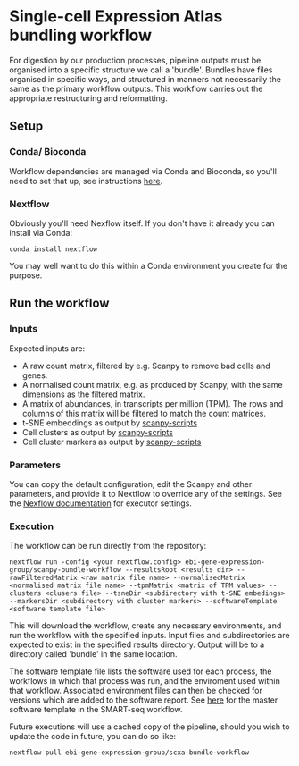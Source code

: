 # Single-cell Expression Atlas bundling workflow

For digestion by our production processes, pipeline outputs must be organised into a specific structure we call a 'bundle'. Bundles have files organised in specific ways, and structured in manners not necessarily the same as the primary workflow outputs. This workflow carries out the appropriate restructuring and reformatting.

## Setup

### Conda/ Bioconda

Workflow dependencies are managed via Conda and Bioconda, so you'll need to set that up, see instructions [here](https://bioconda.github.io/#install-conda). 

### Nextflow

Obviously you'll need Nexflow itself. If you don't have it already you can install via Conda:

```
conda install nextflow
```

You may well want to do this within a Conda environment you create for the purpose.

## Run the workflow

### Inputs

Expected inputs are:

 * A raw count matrix, filtered by e.g. Scanpy to remove bad cells and genes.
 * A normalised count matrix, e.g. as produced by Scanpy, with the same dimensions as the filtered matrix.
 * A matrix of abundances, in transcripts per million (TPM). The rows and columns of this matrix will be filtered to match the count matrices.
 * t-SNE embeddings as output by [scanpy-scripts](https://github.com/ebi-gene-expression-group/scanpy-scripts)
 * Cell clusters as output by [scanpy-scripts](https://github.com/ebi-gene-expression-group/scanpy-scripts)
 * Cell cluster markers as output by [scanpy-scripts](https://github.com/ebi-gene-expression-group/scanpy-scripts)
 
### Parameters
 
You can copy the default configuration, edit the Scanpy and other parameters, and provide it to Nextflow to override any of the settings. See the [Nexflow documentation](https://www.nextflow.io/docs/latest/executor.html) for executor settings.
 
### Execution

The workflow can be run directly from the repository:

```
nextflow run -config <your nextflow.config> ebi-gene-expression-group/scanpy-bundle-workflow --resultsRoot <results dir> --rawFilteredMatrix <raw matrix file name> --normalisedMatrix <normalised matrix file name> --tpmMatrix <matrix of TPM values> --clusters <clusers file> --tsneDir <subdirectory with t-SNE embedings> --markersDir <subdirectory with cluster markers> --softwareTemplate <software template file> 
```

This will download the workflow, create any necessary environments, and run the workflow with the specified inputs. Input files and subdirectories are expected to exist in the specified results directory. Output will be to a directory called 'bundle' in the same location.

The software template file lists the software used for each process, the workflows in which that process was run, and the enviroment used within that workflow. Associated environment files can then be checked for versions which are added to the software report. See [here](https://github.com/ebi-gene-expression-group/scxa-smartseq-workflow/blob/master/conf/smartseq.software.tsv) for the master software template in the SMART-seq workflow. 


Future executions will use a cached copy of the pipeline, should you wish to update the code in future, you can do so like:

```
nextflow pull ebi-gene-expression-group/scxa-bundle-workflow
```


